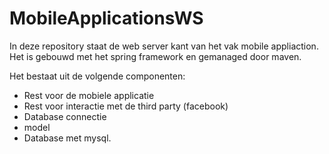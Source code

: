 # MobileApplicationsWS

In deze repository staat de web server kant van het vak mobile appliaction.
Het is gebouwd met het spring framework en gemanaged door maven.

Het bestaat uit de volgende componenten:

* Rest voor de mobiele applicatie
* Rest voor interactie met de third party (facebook)
* Database connectie
* model
* Database met mysql.
